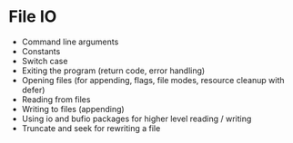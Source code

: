 # File IO

* Command line arguments
* Constants
* Switch case
* Exiting the program (return code, error handling)
* Opening files (for appending, flags, file modes, resource cleanup with defer)
* Reading from files
* Writing to files (appending)
* Using io and bufio packages for higher level reading / writing
* Truncate and seek for rewriting a file

